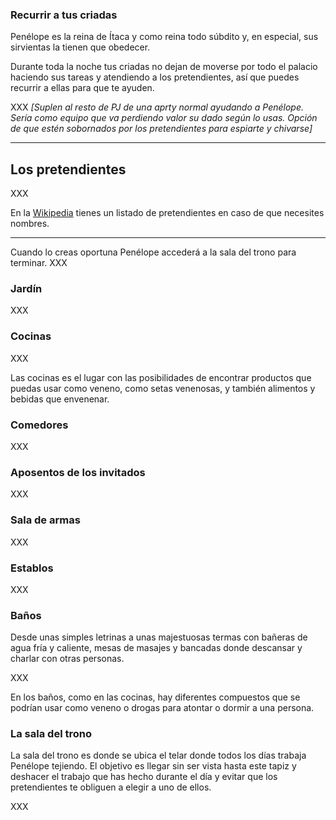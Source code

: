 ### Recurrir a tus criadas

Penélope es la reina de Ítaca y como reina todo súbdito y, en especial, sus sirvientas la tienen que obedecer. 

Durante toda la noche tus criadas no dejan de moverse por todo el palacio haciendo sus tareas y atendiendo a los pretendientes, así que puedes recurrir a ellas para que te ayuden.

XXX _[Suplen al resto de PJ de una aprty normal ayudando a Penélope. Sería como equipo que va perdiendo valor su dado según lo usas. Opción de que estén sobornados por los pretendientes para espiarte y chivarse]_

***

## Los pretendientes

XXX

En la [Wikipedia](https://es.wikipedia.org/wiki/Pen%C3%A9lope#Pretendientes_de_Pen%C3%A9lope) tienes un listado de pretendientes en caso de que necesites nombres.

***

Cuando lo creas oportuna Penélope accederá a la sala del trono para terminar. XXX

### Jardín

XXX

### Cocinas

XXX

Las cocinas es el lugar con las posibilidades de encontrar productos que puedas usar como veneno, como setas venenosas, y también alimentos y bebidas que envenenar.

### Comedores

XXX

### Aposentos de los invitados

XXX

### Sala de armas

XXX

### Establos

XXX

### Baños

Desde unas simples letrinas a unas majestuosas termas con bañeras de agua fría y caliente, mesas de masajes y bancadas donde descansar y charlar con otras personas.

XXX

En los baños, como en las cocinas, hay diferentes compuestos que se podrían usar como veneno o drogas para atontar o dormir a una persona.

### La sala del trono

La sala del trono es donde se ubica el telar donde todos los días trabaja Penélope tejiendo. El objetivo es llegar sin ser vista hasta este tapiz y deshacer el trabajo que has hecho durante el día y evitar que los pretendientes te obliguen a elegir a uno de ellos.

XXX